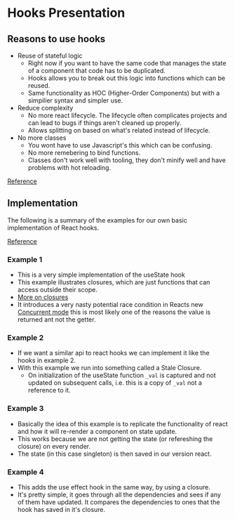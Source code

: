 # Hooks Presentation

## Reasons to use hooks

- Reuse of stateful logic
  - Right now if you want to have the same code that manages the state of a
    component that code has to be duplicated.
  - Hooks allows you to break out this logic into functions which can be reused.
  - Same functionality as HOC (Higher-Order Components) but with a simpilier
    syntax and simpler use.
- Reduce complexity
  - No more react lifecycle. The lifecycle often complicates projects and can
    lead to bugs if things aren't cleaned up properly.
  - Allows splitting on based on what's related instead of lifecycle.
- No more classes
  - You wont have to use Javascript's this which can be confusing.
  - No more remebering to bind functions.
  - Classes don't work well with tooling, they don't minify well and have problems with hot reloading.

[Reference](https://reactjs.org/docs/hooks-intro.html)

## Implementation

The following is a summary of the examples for our own basic implementation of
React hooks.

[Reference](https://www.netlify.com/blog/2019/03/11/deep-dive-how-do-react-hooks-really-work/)

### Example 1

- This is a very simple implementation of the useState hook
- This example illustrates closures, which are just functions that can access
  outside their scope.
- [More on closures](https://developer.mozilla.org/en-US/docs/Web/JavaScript/Closures)
- It introduces a very nasty potential race condition in Reacts new
  [Concurrent mode](https://reactjs.org/docs/concurrent-mode-intro.html) this is
  most likely one of the reasons the value is returned ant not the getter.

### Example 2

- If we want a similar api to react hooks we can implement it like the hooks in
  example 2.
- With this example we run into something called a Stale Closure.
  - On initialization of the useState function `_val` is captured and not
    updated on subsequent calls, i.e. this is a copy of `_val` not a reference
    to it.

### Example 3

- Basically the idea of this example is to replicate the functionality of react
  and how it will re-render a component on state update.
- This works because we are not getting the state (or refereshing the closure)
  on every render.
- The state (in this case singleton) is then saved in our version react.

### Example 4

- This adds the use effect hook in the same way, by using a closure.
- It's pretty simple, it goes through all the dependencies and sees if any of
  them have updated. It compares the dependencies to ones that the hook has
  saved in it's closure.
